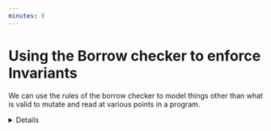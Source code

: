 ```yaml
---
minutes: 0
---
```


# Using the Borrow checker to enforce Invariants

We can use the rules of the borrow checker to model things other than what is valid to mutate and read at various points in a program.

<details>

- The borrow checker has been used to prevent use-after-free and multiple mutable references up until this point.

- But the constraints of the borrow checker can be used to prevent misuse of APIs.

- Interior, private mutability or reference counting in data types lets an API designer shift the meaning of ownership to a different (but analogous) set of semantics as they need to, even to the point where some API designers have managed to model self-referential types this way.

</details>